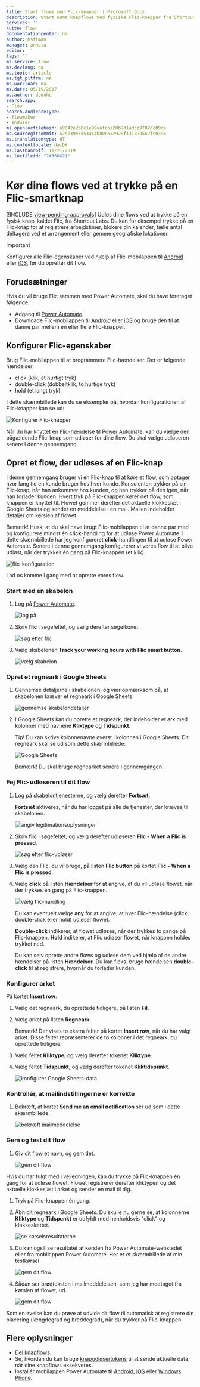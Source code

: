 ```yaml
---
title: Start flows med Flic-knapper | Microsoft Docs
description: Start nemt knapflows med fysiske Flic-knapper fra Shortcut Labs.
services: ''
suite: flow
documentationcenter: na
author: msftman
manager: anneta
editor: ''
tags: ''
ms.service: flow
ms.devlang: na
ms.topic: article
ms.tgt_pltfrm: na
ms.workload: na
ms.date: 05/19/2017
ms.author: deonhe
search.app:
- Flow
search.audienceType:
- flowmaker
- enduser
ms.openlocfilehash: a9042e258c1e99aafc5e20b9d1adce9782dc09ca
ms.sourcegitcommit: 52e739e5d53464b80e572928f131890562fc0396
ms.translationtype: HT
ms.contentlocale: da-DK
ms.lasthandoff: 11/21/2019
ms.locfileid: "74366621"
---
```

# <a name="run-your-flows-by-pressing-a-flic-smart-button-preview"></a>Kør dine flows ved at trykke på en Flic-smartknap
[!INCLUDE [view-pending-approvals](includes/cc-rebrand.md)]
Udløs dine flows ved at trykke på en fysisk knap, kaldet Flic, fra Shortcut Labs. Du kan for eksempel trykke på en Flic-knap for at registrere arbejdstimer, blokere din kalender, tælle antal deltagere ved et arrangement eller gemme geografiske lokationer.

> [!IMPORTANT]
> Konfigurer alle Flic-egenskaber ved hjælp af Flic-mobilappen til [Android](https://play.google.com/store/apps/details?id=io.flic.app) eller [iOS](https://itunes.apple.com/us/app/flic-app/id977593793?ls=1&mt=8), før du opretter dit flow.
> 
> 

## <a name="prerequisites"></a>Forudsætninger
Hvis du vil bruge Flic sammen med Power Automate, skal du have foretaget følgende:

* Adgang til [Power Automate](https://flow.microsoft.com).
* Downloade Flic-mobilappen til [Android](https://play.google.com/store/apps/details?id=io.flic.app) eller [iOS](https://itunes.apple.com/us/app/flic-app/id977593793?ls=1&mt=8) og bruge den til at danne par mellem en eller flere Flic-knapper.

## <a name="configure-flic-properties"></a>Konfigurer Flic-egenskaber
Brug Flic-mobilappen til at programmere Flic-hændelser. Der er følgende hændelser:

* click (klik, et hurtigt tryk)
* double-click (dobbeltklik, to hurtige tryk)
* hold (et langt tryk)

I dette skærmbillede kan du se eksempler på, hvordan konfigurationen af Flic-knapper kan se ud:

![Konfigurer Flic-knapper](./media/flic-button-flows/configure-flic-actions.png)

Når du har knyttet en Flic-hændelse til Power Automate, kan du vælge den pågældende Flic-knap som udløser for dine flow. Du skal vælge udløseren senere i denne gennemgang.

## <a name="create-a-flow-thats-triggered-by-a-flic"></a>Opret et flow, der udløses af en Flic-knap
I denne gennemgang bruger vi en Flic-knap til at køre et flow, som optager, hvor lang tid en kunde bruger hos hver kunde. Konsulenten trykker på sin Flic-knap, når han ankommer hos kunden, og han trykker på den igen, når han forlader kunden. Hvert tryk på Flic-knappen kører det flow, som knappen er knyttet til. Flowet gemmer derefter det aktuelle klokkeslæt i Google Sheets og sender en meddelelse i en mail. Mailen indeholder detaljer om kørslen af flowet.

Bemærk! Husk, at du skal have brugt Flic-mobilappen til at danne par med og konfigurere mindst én **click**-handling for at udløse Power Automate. I dette skærmbillede har jeg konfigureret **click**-handlingen til at udløse Power Automate. Senere i denne gennemgang konfigurerer vi vores flow til at blive udløst, når der trykkes én gang på Flic-knappen (et klik).

   ![flic-konfiguration](./media/flic-button-flows/flic-configured-for-flow.png)

Lad os komme i gang med at oprette vores flow.

### <a name="start-with-a-template"></a>Start med en skabelon
1. Log på [Power Automate](https://flow.microsoft.com).
   
    ![log på](./media/flic-button-flows/sign-into-flow.png)
2. Skriv **flic** i søgefeltet, og vælg derefter søgeikonet.
   
    ![søg efter flic](./media/flic-button-flows/search-flic.png)
3. Vælg skabelonen **Track your working hours with Flic smart button**.
   
    ![vælg skabelon](./media/flic-button-flows/flic-templates.png)

### <a name="create-a-spreadsheet-in-google-sheets"></a>Opret et regneark i Google Sheets
1. Gennemse detaljerne i skabelonen, og vær opmærksom på, at skabelonen kræver et regneark i Google Sheets.
   
   ![gennemse skabelondetaljer](./media/flic-button-flows/flic-template-details.png)
2. I Google Sheets kan du oprette et regneark, der indeholder et ark med kolonner med navnene **Kliktype** og **Tidspunkt**.
   
      Tip! Du kan skrive kolonnenavne øverst i kolonnen i Google Sheets. Dit regneark skal se ud som dette skærmbillede:
   
   ![Google Sheets](./media/flic-button-flows/flic-google-sheet.png)
   
   Bemærk! Du skal bruge regnearket senere i gennemgangen.

### <a name="add-the-flic-trigger-to-your-flow"></a>Føj Flic-udløseren til dit flow
1. Log på skabelontjenesterne, og vælg derefter **Fortsæt**.
   
     **Fortsæt** aktiveres, når du har logget på alle de tjenester, der kræves til skabelonen.
   
    ![angiv legitimationsoplysninger](./media/flic-button-flows/flic-template-services-sign-in.png)
2. Skriv **flic** i søgefeltet, og vælg derefter udløseren **Flic - When a Flic is pressed**.
   
    ![søg efter flic-udløser](./media/flic-button-flows/flic-search-trigger.png)
3. Vælg den Flic, du vil bruge, på listen **Flic button** på kortet **Flic - When a Flic is pressed**.
4. Vælg **click** på listen **Hændelser** for at angive, at du vil udløse flowet, når der trykkes én gang på Flic-knappen.
   
    ![vælg flic-handling](./media/flic-button-flows/select-flic.png)
   
   Du kan eventuelt vælge **any** for at angive, at hver Flic-hændelse (click, double-click eller hold) udløser flowet.
   
   **Double-click** indikerer, at flowet udløses, når der trykkes to gange på Flic-knappen. **Hold** indikerer, at Flic udløser flowet, når knappen holdes trykket ned.
   
   Du kan selv oprette andre flows og udløse dem ved hjælp af de andre hændelser på listen **Hændelser**. Du kan f.eks. bruge hændelsen **double-click** til at registrere, hvornår du forlader kunden.

### <a name="configure-the-sheet"></a>Konfigurer arket
   På kortet **Insert row**:

1. Vælg det regneark, du oprettede tidligere, på listen **Fil**.
2. Vælg arket på listen **Regneark**.
   
   Bemærk! Der vises to ekstra felter på kortet **Insert row**, når du har valgt arket. Disse felter repræsenterer de to kolonner i det regneark, du oprettede tidligere.
3. Vælg feltet **Kliktype**, og vælg derefter tokenet **Kliktype**.
4. Vælg feltet **Tidspunkt**, og vælg derefter tokenet **Kliktidspunkt**.
   
    ![konfigurer Google Sheets-data](./media/flic-button-flows/flick-insert-row-card.png)

### <a name="confirm-the-email-settings-are-correct"></a>Kontrollér, at mailindstillingerne er korrekte
1. Bekræft, at kortet **Send me an email notification** ser ud som i dette skærmbillede.
   
    ![bekræft mailmeddelelse](./media/flic-button-flows/email-settings.png)

### <a name="save-your-flow-and-test-it"></a>Gem og test dit flow
1. Giv dit flow et navn, og gem det.
   
    ![gem dit flow](./media/flic-button-flows/save.png)

Hvis du har fulgt med i vejledningen, kan du trykke på Flic-knappen én gang for at udløse flowet. Flowet registrerer derefter kliktypen og det aktuelle klokkeslæt i arket og sender en mail til dig.

1. Tryk på Flic-knappen én gang.
2. Åbn dit regneark i Google Sheets. Du skulle nu gerne se, at kolonnerne **Kliktype** og **Tidspunkt** er udfyldt med henholdsvis "click" og klokkeslættet.
   
    ![se kørselsresultaterne](./media/flic-button-flows/flic-google-sheet-after-run.png)
3. Du kan også se resultatet af kørslen fra Power Automate-webstedet eller fra mobilappen Power Automate. Her er et skærmbillede af min testkørsel
   
    ![gem dit flow](./media/flic-button-flows/flic-test-run-results-portal.png)
4. Sådan ser brødteksten i mailmeddelelsen, som jeg har modtaget fra kørslen af flowet, ud.
   
    ![gem dit flow](./media/flic-button-flows/flic-email-body.png)

Som en øvelse kan du prøve at udvide dit flow til automatisk at registrere din placering (længdegrad og breddegrad), når du trykker på Flic-knappen.

## <a name="more-information"></a>Flere oplysninger
* [Del knapflows](share-buttons.md).
* Se, hvordan du kan bruge [knapudløsertokens](introduction-to-button-trigger-tokens.md) til at sende aktuelle data, når dine knapflows eksekveres.
* Installér mobilappen Power Automate til [Android](https://aka.ms/flowmobiledocsandroid), [iOS](https://aka.ms/flowmobiledocsios) eller [Windows Phone](https://aka.ms/flowmobilewindows).

